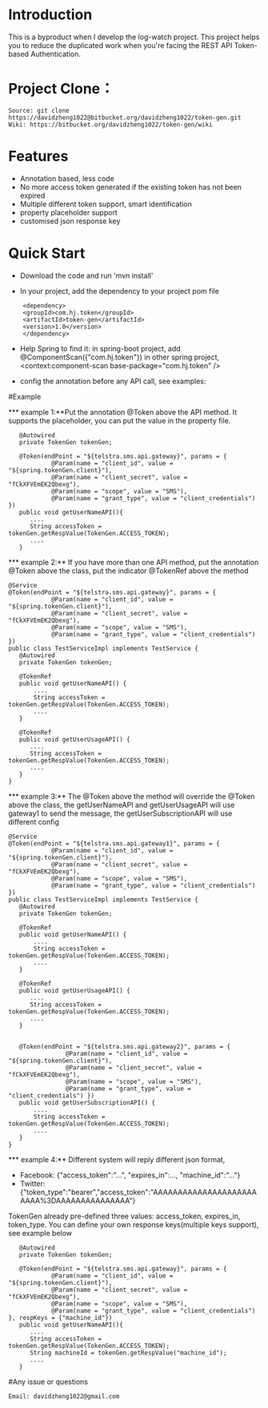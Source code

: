 # Introduction

This is a byproduct when I develop the log-watch project. This project helps you to reduce the duplicated work when you're facing the REST API Token-based Authentication. 

# Project Clone：
```
Source: git clone https://davidzheng1022@bitbucket.org/davidzheng1022/token-gen.git
Wiki: https://bitbucket.org/davidzheng1022/token-gen/wiki
```

# Features

* Annotation based, less code
* No more access token generated if the existing token has not been expired
* Multiple different token support, smart identification
* property placeholder support
* customised json response key


# Quick Start
* Download the code and run 'mvn install'

* In your project, add the dependency to your project pom file
```
    <dependency>
	<groupId>com.hj.token</groupId>
	<artifactId>token-gen</artifactId>
	<version>1.0</version>
    </dependency>
```
* Help Spring to find it:
   in spring-boot project, add @ComponentScan({"com.hj.token"})
   in other spring project, <context:component-scan base-package="com.hj.token" />

*  config the annotation before any API call, see examples:


#Example

*** example 1:**Put the annotation @Token above the API method. It supports the placeholder, you can put the value in the property file.
```
   @Autowired
   private TokenGen tokenGen;

   @Token(endPoint = "${telstra.sms.api.gateway}", params = {
			@Param(name = "client_id", value = "${spring.tokenGen.client}"),
			@Param(name = "client_secret", value = "fCkXFVEmEK2Qbexg"),
			@Param(name = "scope", value = "SMS"),
			@Param(name = "grant_type", value = "client_credentials") })
   public void getUserNameAPI(){
      ....
      String accessToken = tokenGen.getRespValue(TokenGen.ACCESS_TOKEN);
      ....
   }
```

*** example 2:** If you have more than one API method, put the annotation @Token above the class,
             put the indicator @TokenRef above the method
```
@Service
@Token(endPoint = "${telstra.sms.api.gateway}", params = {
			@Param(name = "client_id", value = "${spring.tokenGen.client}"),
			@Param(name = "client_secret", value = "fCkXFVEmEK2Qbexg"),
			@Param(name = "scope", value = "SMS"),
			@Param(name = "grant_type", value = "client_credentials") })
public class TestServiceImpl implements TestService {
   @Autowired
   private TokenGen tokenGen;

   @TokenRef
   public void getUserNameAPI() {
       ....
       String accessToken = tokenGen.getRespValue(TokenGen.ACCESS_TOKEN);
       ....
   }

   @TokenRef
   public void getUserUsageAPI() {
      ....
      String accessToken = tokenGen.getRespValue(TokenGen.ACCESS_TOKEN);
      ....
   }
}

```

*** example 3:** The @Token above the method will override the @Token above the class,
            the getUserNameAPI and getUserUsageAPI will use gateway1 to send the message,
            the getUserSubscriptionAPI will use different config
```
@Service
@Token(endPoint = "${telstra.sms.api.gateway1}", params = {
			@Param(name = "client_id", value = "${spring.tokenGen.client}"),
			@Param(name = "client_secret", value = "fCkXFVEmEK2Qbexg"),
			@Param(name = "scope", value = "SMS"),
			@Param(name = "grant_type", value = "client_credentials") })
public class TestServiceImpl implements TestService {
   @Autowired
   private TokenGen tokenGen;

   @TokenRef
   public void getUserNameAPI() {
       ....
       String accessToken = tokenGen.getRespValue(TokenGen.ACCESS_TOKEN);
       ....
   }

   @TokenRef
   public void getUserUsageAPI() {
      ....
      String accessToken = tokenGen.getRespValue(TokenGen.ACCESS_TOKEN);
      ....
   }


   @Token(endPoint = "${telstra.sms.api.gateway2}", params = {
      			@Param(name = "client_id", value = "${spring.tokenGen.client}"),
      			@Param(name = "client_secret", value = "fCkXFVEmEK2Qbexg"),
      			@Param(name = "scope", value = "SMS"),
      			@Param(name = "grant_type", value = "client_credentials") })
   public void getUserSubscriptionAPI() {
       ....
       String accessToken = tokenGen.getRespValue(TokenGen.ACCESS_TOKEN);
       ....
   }
}
```

*** example 4:** Different system will reply different json format,

* Facebook: {"access_token":"...", "expires_in":..., "machine_id":"..."}                  
* Twitter: {"token_type":"bearer","access_token":"AAAAAAAAAAAAAAAAAAAAAAAAA%3DAAAAAAAAAAAAAAA"}
             
TokenGen already pre-defined three values: access_token, expires_in, token_type.
             You can define your own response keys(multiple keys support), see example below

```
   @Autowired
   private TokenGen tokenGen;

   @Token(endPoint = "${telstra.sms.api.gateway}", params = {
			@Param(name = "client_id", value = "${spring.tokenGen.client}"),
			@Param(name = "client_secret", value = "fCkXFVEmEK2Qbexg"),
			@Param(name = "scope", value = "SMS"),
			@Param(name = "grant_type", value = "client_credentials") }, respKeys = {"machine_id"})
   public void getUserNameAPI(){
      ....
      String accessToken = tokenGen.getRespValue(TokenGen.ACCESS_TOKEN);
      String machineId = tokenGen.getRespValue("machine_id");
      ....
   }
```

#Any issue or questions
```
Email: davidzheng1022@gmail.com
```